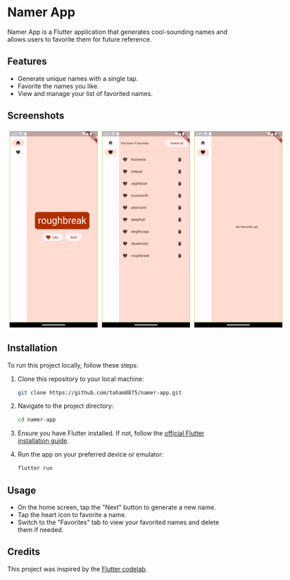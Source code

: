# Namer App

Namer App is a Flutter application that generates cool-sounding names and allows users to favorite them for future reference.

## Features

- Generate unique names with a single tap.
- Favorite the names you like.
- View and manage your list of favorited names.

## Screenshots

<div style="display: flex; width: 200px;">
    <img src="assets/main-view.png" alt="Main View" style="flex: 1; padding: 5px;">
    <img src="assets/favorites-view.png" alt="Favorites View" style="flex: 1; padding: 5px;">
    <img src="assets/no-favorites-yet.png" alt="No Favorites Yet" style="flex: 1; padding: 5px;">
</div>
<div style="display: flex;">
</div>


## Installation

To run this project locally, follow these steps:

1. Clone this repository to your local machine:

   ```bash
   git clone https://github.com/taham8875/namer-app.git
   ```

2. Navigate to the project directory:

   ```bash
   cd namer-app
   ```

3. Ensure you have Flutter installed. If not, follow the [official Flutter installation guide](https://flutter.dev/docs/get-started/install).

4. Run the app on your preferred device or emulator:

   ```bash
   flutter run
   ```

## Usage

- On the home screen, tap the "Next" button to generate a new name.
- Tap the heart icon to favorite a name.
- Switch to the "Favorites" tab to view your favorited names and delete them if needed.

## Credits

This project was inspired by the [Flutter codelab](https://codelabs.developers.google.com/codelabs/flutter-codelab-first).

